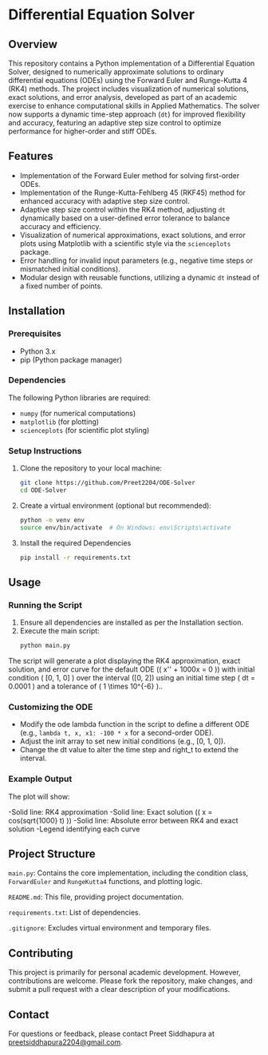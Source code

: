 # Differential Equation Solver

## Overview
This repository contains a Python implementation of a Differential Equation Solver, designed to numerically approximate solutions to ordinary differential equations (ODEs) using the Forward Euler and Runge-Kutta 4 (RK4) methods. The project includes visualization of numerical solutions, exact solutions, and error analysis, developed as part of an academic exercise to enhance computational skills in Applied Mathematics. The solver now supports a dynamic time-step approach (`dt`) for improved flexibility and accuracy, featuring an adaptive step size control to optimize performance for higher-order and stiff ODEs.

## Features
- Implementation of the Forward Euler method for solving first-order ODEs.
- Implementation of the Runge-Kutta-Fehlberg 45 (RKF45) method for enhanced accuracy with adaptive step size control.
- Adaptive step size control within the RK4 method, adjusting `dt` dynamically based on a user-defined error tolerance to balance accuracy and efficiency.
- Visualization of numerical approximations, exact solutions, and error plots using Matplotlib with a scientific style via the `scienceplots` package.
- Error handling for invalid input parameters (e.g., negative time steps or mismatched initial conditions).
- Modular design with reusable functions, utilizing a dynamic `dt` instead of a fixed number of points.

## Installation

### Prerequisites
- Python 3.x
- pip (Python package manager)

### Dependencies
The following Python libraries are required:
- `numpy` (for numerical computations)
- `matplotlib` (for plotting)
- `scienceplots` (for scientific plot styling)

### Setup Instructions
1. Clone the repository to your local machine:
    ```bash
    git clone https://github.com/Preet2204/ODE-Solver
    cd ODE-Solver
2. Create a virtual environment (optional but recommended):
    ```bash
    python -m venv env
    source env/bin/activate  # On Windows: env\Scripts\activate
3. Install the required Dependencies
    ```bash
    pip install -r requirements.txt

## Usage
### Running the Script

1. Ensure all dependencies are installed as per the Installation section.
2. Execute the main script:
    ```bash
    python main.py

The script will generate a plot displaying the RK4 approximation, exact solution, and error curve for the default ODE (( x'' + 1000x = 0 )) with initial condition ( [0, 1, 0] ) over the interval ([0, 2]) using an initial time step ( dt = 0.0001 ) and a tolerance of ( 1 \times 10^{-6} )..

### Customizing the ODE

- Modify the ode lambda function in the script to define a different ODE (e.g., `lambda t, x, x1: -100 * x` for a second-order ODE).
- Adjust the init array to set new initial conditions (e.g., [0, 1, 0]).
- Change the dt value to alter the time step and right_t to extend the interval.

### Example Output

The plot will show:

-Solid line: RK4 approximation
-Solid line: Exact solution (( x = cos(sqrt{1000} t) ))
-Solid line: Absolute error between RK4 and exact solution
-Legend identifying each curve

## Project Structure

`main.py`: Contains the core implementation, including the condition class, `ForwardEuler` and `RungeKutta4` functions, and plotting logic.

`README.md`: This file, providing project documentation.

`requirements.txt`: List of dependencies.

`.gitignore`: Excludes virtual environment and temporary files.

## Contributing

This project is primarily for personal academic development. However, contributions are welcome. Please fork the repository, make changes, and submit a pull request with a clear description of your modifications.

## Contact
For questions or feedback, please contact Preet Siddhapura at preetsiddhapura2204@gmail.com.
